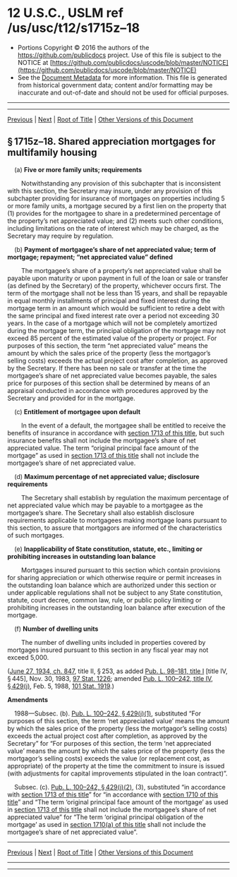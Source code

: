 ---
---

# 12 U.S.C., USLM ref /us/usc/t12/s1715z–18

* Portions Copyright © 2016 the authors of the https://github.com/publicdocs project.
  Use of this file is subject to the NOTICE at [https://github.com/publicdocs/uscode/blob/master/NOTICE](https://github.com/publicdocs/uscode/blob/master/NOTICE)
* See the [Document Metadata](././../../../../..//README.md) for more information.
  This file is generated from historical government data; content and/or formatting may be inaccurate and out-of-date and should not be used for official purposes.

----------
----------

[Previous](./../../../../..//us/usc/t12/ch13/schII/m__us_usc_t12_s1715z–17.md) | [Next](./../../../../..//us/usc/t12/ch13/schII/m__us_usc_t12_s1715z–19.md) | [Root of Title](./../../../../../) | [Other Versions of this Document](https://publicdocs.github.io/go/links?ns=uslm&ref=%2Fus%2Fusc%2Ft12%2Fs1715z%E2%80%9318)

## § 1715z–18. Shared appreciation mortgages for multifamily housing

    (a) __Five or more family units; requirements__ 

        Notwithstanding any provision of this subchapter that is inconsistent with this section, the Secretary may insure, under any provision of this subchapter providing for insurance of mortgages on properties including 5 or more family units, a mortgage secured by a first lien on the property that (1) provides for the mortgagee to share in a predetermined percentage of the property’s net appreciated value; and (2) meets such other conditions, including limitations on the rate of interest which may be charged, as the Secretary may require by regulation.

    (b) __Payment of mortgagee’s share of net appreciated value; term of mortgage; repayment; “net appreciated value” defined__ 

        The mortgagee’s share of a property’s net appreciated value shall be payable upon maturity or upon payment in full of the loan or sale or transfer (as defined by the Secretary) of the property, whichever occurs first. The term of the mortgage shall not be less than 15 years, and shall be repayable in equal monthly installments of principal and fixed interest during the mortgage term in an amount which would be sufficient to retire a debt with the same principal and fixed interest rate over a period not exceeding 30 years. In the case of a mortgage which will not be completely amortized during the mortgage term, the principal obligation of the mortgage may not exceed 85 percent of the estimated value of the property or project. For purposes of this section, the term “net appreciated value” means the amount by which the sales price of the property (less the mortgagor’s selling costs) exceeds the actual project cost after completion, as approved by the Secretary. If there has been no sale or transfer at the time the mortgagee’s share of net appreciated value becomes payable, the sales price for purposes of this section shall be determined by means of an appraisal conducted in accordance with procedures approved by the Secretary and provided for in the mortgage.

    (c) __Entitlement of mortgagee upon default__ 

        In the event of a default, the mortgagee shall be entitled to receive the benefits of insurance in accordance with [section 1713 of this title][/us/usc/t12/s1713], but such insurance benefits shall not include the mortgagee’s share of net appreciated value. The term “original principal face amount of the mortgage” as used in [section 1713 of this title][/us/usc/t12/s1713] shall not include the mortgagee’s share of net appreciated value.

    (d) __Maximum percentage of net appreciated value; disclosure requirements__ 

        The Secretary shall establish by regulation the maximum percentage of net appreciated value which may be payable to a mortgagee as the mortgagee’s share. The Secretary shall also establish disclosure requirements applicable to mortgagees making mortgage loans pursuant to this section, to assure that mortgagors are informed of the characteristics of such mortgages.

    (e) __Inapplicability of State constitution, statute, etc., limiting or prohibiting increases in outstanding loan balance__ 

        Mortgages insured pursuant to this section which contain provisions for sharing appreciation or which otherwise require or permit increases in the outstanding loan balance which are authorized under this section or under applicable regulations shall not be subject to any State constitution, statute, court decree, common law, rule, or public policy limiting or prohibiting increases in the outstanding loan balance after execution of the mortgage.

    (f) __Number of dwelling units__ 

        The number of dwelling units included in properties covered by mortgages insured pursuant to this section in any fiscal year may not exceed 5,000.

([June 27, 1934, ch. 847][/us/act/1934-06-27/ch847], title II, § 253, as added [Pub. L. 98–181, title I][/us/pl/98/181] \[title IV, § 445\], Nov. 30, 1983, [97 Stat. 1226][/us/stat/97/1226]; amended [Pub. L. 100–242, title IV, § 429(j)][/us/pl/100/242/s429/j], Feb. 5, 1988, [101 Stat. 1919][/us/stat/101/1919].)

 __Amendments__ 

    1988—Subsec. (b). [Pub. L. 100–242, § 429(j)(1)][/us/pl/100/242/s429/j/1], substituted “For purposes of this section, the term ‘net appreciated value’ means the amount by which the sales price of the property (less the mortgagor’s selling costs) exceeds the actual project cost after completion, as approved by the Secretary” for “For purposes of this section, the term ‘net appreciated value’ means the amount by which the sales price of the property (less the mortgagor’s selling costs) exceeds the value (or replacement cost, as appropriate) of the property at the time the commitment to insure is issued (with adjustments for capital improvements stipulated in the loan contract)”.

    Subsec. (c). [Pub. L. 100–242, § 429(j)(2)][/us/pl/100/242/s429/j/2], (3), substituted “in accordance with [section 1713 of this title][/us/usc/t12/s1713]” for “in accordance with [section 1710 of this title][/us/usc/t12/s1710]” and “The term ‘original principal face amount of the mortgage’ as used in [section 1713 of this title][/us/usc/t12/s1713] shall not include the mortgagee’s share of net appreciated value” for “The term ‘original principal obligation of the mortgage’ as used in [section 1710(a) of this title][/us/usc/t12/s1710/a] shall not include the mortgagee’s share of net appreciated value”.

----------

[Previous](./../../../../..//us/usc/t12/ch13/schII/m__us_usc_t12_s1715z–17.md) | [Next](./../../../../..//us/usc/t12/ch13/schII/m__us_usc_t12_s1715z–19.md) | [Root of Title](./../../../../../) | [Other Versions of this Document](https://publicdocs.github.io/go/links?ns=uslm&ref=%2Fus%2Fusc%2Ft12%2Fs1715z%E2%80%9318)

----------
----------

[/us/usc/t12/s1713]: https://publicdocs.github.io/go/links?ns=uslm&ref=%2Fus%2Fusc%2Ft12%2Fs1713
[/us/usc/t12/s1713]: https://publicdocs.github.io/go/links?ns=uslm&ref=%2Fus%2Fusc%2Ft12%2Fs1713
[/us/act/1934-06-27/ch847]: https://publicdocs.github.io/go/links?ns=uslm&ref=%2Fus%2Fact%2F1934-06-27%2Fch847
[/us/pl/98/181]: https://publicdocs.github.io/go/links?ns=uslm&ref=%2Fus%2Fpl%2F98%2F181
[/us/stat/97/1226]: https://publicdocs.github.io/go/links?ns=uslm&ref=%2Fus%2Fstat%2F97%2F1226
[/us/pl/100/242/s429/j]: https://publicdocs.github.io/go/links?ns=uslm&ref=%2Fus%2Fpl%2F100%2F242%2Fs429%2Fj
[/us/stat/101/1919]: https://publicdocs.github.io/go/links?ns=uslm&ref=%2Fus%2Fstat%2F101%2F1919
[/us/pl/100/242/s429/j/1]: https://publicdocs.github.io/go/links?ns=uslm&ref=%2Fus%2Fpl%2F100%2F242%2Fs429%2Fj%2F1
[/us/pl/100/242/s429/j/2]: https://publicdocs.github.io/go/links?ns=uslm&ref=%2Fus%2Fpl%2F100%2F242%2Fs429%2Fj%2F2
[/us/usc/t12/s1713]: https://publicdocs.github.io/go/links?ns=uslm&ref=%2Fus%2Fusc%2Ft12%2Fs1713
[/us/usc/t12/s1710]: https://publicdocs.github.io/go/links?ns=uslm&ref=%2Fus%2Fusc%2Ft12%2Fs1710
[/us/usc/t12/s1713]: https://publicdocs.github.io/go/links?ns=uslm&ref=%2Fus%2Fusc%2Ft12%2Fs1713
[/us/usc/t12/s1710/a]: https://publicdocs.github.io/go/links?ns=uslm&ref=%2Fus%2Fusc%2Ft12%2Fs1710%2Fa


